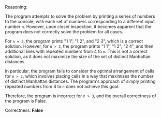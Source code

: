 Reasoning:

The program attempts to solve the problem by printing a series of numbers to the console, with each set of numbers corresponding to a different input number `n`. However, upon closer inspection, it becomes apparent that the program does not correctly solve the problem for all cases.

For `n = 3`, the program prints "1 1", "1 2", and "2 3", which is a correct solution. However, for `n > 3`, the program prints "1 1", "1 2", "2 4", and then additional lines with repeated numbers from 4 to `n`. This is not a correct solution, as it does not maximize the size of the set of distinct Manhattan distances.

In particular, the program fails to consider the optimal arrangement of cells for `n > 3`, which involves placing cells in a way that maximizes the number of distinct Manhattan distances. The program's approach of simply printing repeated numbers from 4 to `n` does not achieve this goal.

Therefore, the program is incorrect for `n > 3`, and the overall correctness of the program is False.

Correctness: **False**